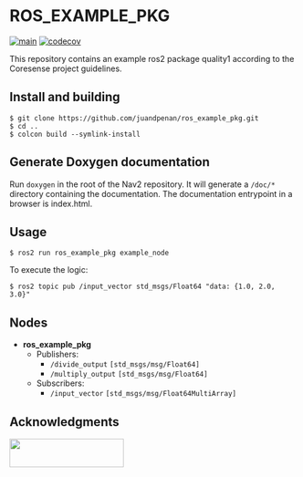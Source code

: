 # ROS_EXAMPLE_PKG
[![main](https://github.com/juandpenan/ros_example_pkg/actions/workflows/main.yaml/badge.svg)](https://github.com/juandpenan/ros_example_pkg/actions/workflows/main.yaml)
[![codecov](https://codecov.io/gh/juandpenan/ros_example_pkg/branch/master/graph/badge.svg)](https://codecov.io/gh/juandpenan/ros_example_pkg)

This repository contains an example ros2 package quality1 according to the Coresense project guidelines.

## Install and building

```
$ git clone https://github.com/juandpenan/ros_example_pkg.git
$ cd ..
$ colcon build --symlink-install
```
## Generate Doxygen documentation

Run `doxygen` in the root of the Nav2 repository.
It will generate a `/doc/*` directory containing the documentation.
The documentation entrypoint in a browser is index.html.

## Usage
```
$ ros2 run ros_example_pkg example_node
```
To execute the logic:
```
$ ros2 topic pub /input_vector std_msgs/Float64 "data: {1.0, 2.0, 3.0}"
```


## Nodes

* **ros_example_pkg**
  * Publishers:
    * `/divide_output` `[std_msgs/msg/Float64]` 
    * `/multiply_output` `[std_msgs/msg/Float64]`  
  * Subscribers:
    * `/input_vector` `[std_msgs/msg/Float64MultiArray]` 

## Acknowledgments

<img src="https://coresenseeu.github.io/_images/funding.png" width="200" height="50">